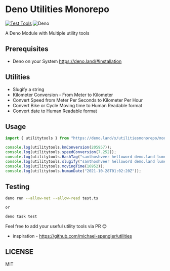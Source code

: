 # Deno Utilities Monorepo

[![Test Tools](https://github.com/mskian/deno-utilities-monorepo/actions/workflows/test.yml/badge.svg)](https://github.com/mskian/deno-utilities-monorepo/actions/workflows/test.yml)
![Deno](https://img.shields.io/badge/Deno-464647?style=for-the-badge&logo=deno&logoColor=white)

A Deno Module with Multiple utility tools

## Prerequisites

- Deno on your System <https://deno.land/#installation>

## Utilities

- Slugify a string
- Kilometer Conversion - From Meter to Kilometer
- Convert Speed from Meter Per Seconds to Kilometer Per Hour
- Convert Bike or Cycle Moving time to Human Readable format
- Convert date to Human Readable format

## Usage

```js
import { utilitytools } from "https://deno.land/x/utilitiesmonorepo/mod.ts";

console.log(utilitytools.kmConversion(205957));
console.log(utilitytools.speedConversion(7.252));
console.log(utilitytools.HashTag("santhoshveer helloword demo.land lume.land"));
console.log(utilitytools.slugify("santhoshveer helloword demo.land lume.land"));
console.log(utilitytools.movingTime(16952));
console.log(utilitytools.humanDate("2021-10-28T01:02:20Z"));
```

## Testing

```sh
deno run --allow-net --allow-read test.ts

or

deno task test
```

Feel free to add your useful utility tools via PR 😊

- inspiration - <https://github.com/michael-spengler/utilities>

## LICENSE

MIT
